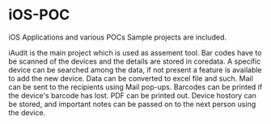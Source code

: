 # iOS-POC
iOS Applications and various POCs
Sample projects are included.

iAudit is the main project which is used as assement tool. Bar codes have to be scanned of the devices 
and the details are stored in coredata.
A specific device can be searched among the data, if not present a feature is available to add the new device.
Data can be converted to excel file and such. Mail can be sent to the recipients using Mail pop-ups.
Barcodes can be printed if the device's barcode has lost. PDF can be printed out.
Device hostory can be stored, and important notes can be passed on to the next person using the device.

